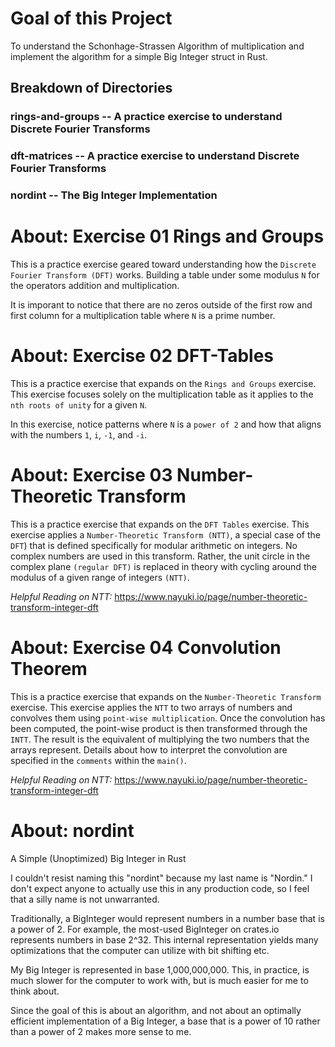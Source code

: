 # Goal of this Project
To understand the Schonhage-Strassen Algorithm of multiplication and implement the algorithm for a simple Big Integer struct in Rust.

## Breakdown of Directories
### rings-and-groups -- A practice exercise to understand Discrete Fourier Transforms
### dft-matrices -- A practice exercise to understand Discrete Fourier Transforms
### nordint -- The Big Integer Implementation

# About: Exercise 01 Rings and Groups

This is a practice exercise geared toward understanding how the `Discrete Fourier Transform (DFT)` works. Building a table under some modulus `N` for the operators addition and multiplication.  

It is imporant to notice that there are no zeros outside of the first row and first column for a multiplication table where `N` is a prime number.

# About: Exercise 02 DFT-Tables

This is a practice exercise that expands on the `Rings and Groups` exercise. This exercise focuses solely on the multiplication table as it applies to the `nth roots of unity` for a given `N`.  

In this exercise, notice patterns where `N` is a `power of 2` and how that aligns with the numbers `1`, `i`, `-1`, and `-i`.

# About: Exercise 03 Number-Theoretic Transform

This is a practice exercise that expands on the `DFT Tables` exercise. This exercise applies a `Number-Theoretic Transform (NTT)`, a special case of the `DFT`) that is defined specifically for modular arithmetic on integers. No complex numbers are used in this transform. Rather, the unit circle in the complex plane `(regular DFT)` is replaced in theory with cycling around the modulus of a given range of integers `(NTT)`.  

*Helpful Reading on NTT:* https://www.nayuki.io/page/number-theoretic-transform-integer-dft

# About: Exercise 04 Convolution Theorem

This is a practice exercise that expands on the `Number-Theoretic Transform` exercise. This exercise applies the `NTT` to two arrays of numbers and convolves them using `point-wise multiplication`. Once the convolution has been computed, the point-wise product is then transformed through the `INTT`. The result is the equivalent of multiplying the two numbers that the arrays represent. Details about how to interpret the convolution are specified in the `comments` within the `main()`.

*Helpful Reading on NTT:* https://www.nayuki.io/page/number-theoretic-transform-integer-dft

# About: nordint
A Simple (Unoptimized) Big Integer in Rust  

I couldn't resist naming this "nordint" because my last name is "Nordin." I don't expect anyone to actually use this in any production code, so I feel that a silly name is not unwarranted.  

Traditionally, a BigInteger would represent numbers in a number base that is a power of 2. For example, the most-used BigInteger on crates.io represents numbers in base 2^32. This internal representation yields many optimizations that the computer can utilize with bit shifting etc.  

My Big Integer is represented in base 1,000,000,000. This, in practice, is much slower for the computer to work with, but is much easier for me to think about.  

Since the goal of this is about an algorithm, and not about an optimally efficient implementation of a Big Integer, a base that is a power of 10 rather than a power of 2 makes more sense to me.